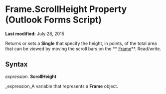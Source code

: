 
# Frame.ScrollHeight Property (Outlook Forms Script)

 **Last modified:** July 28, 2015

Returns or sets a  **Single** that specify the height, in points, of the total area that can be viewed by moving the scroll bars on the ** [Frame](5fb494d3-8e00-852a-c361-0e99358b1ce8.md)**. Read/write.

## Syntax

 _expression_. **ScrollHeight**

 _expression_A variable that represents a  **Frame** object.

